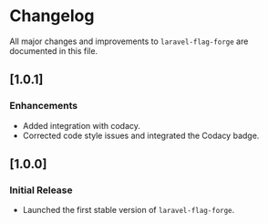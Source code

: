 # Changelog

All major changes and improvements to `laravel-flag-forge` are documented in this file.

## [1.0.1]

### Enhancements

- Added integration with codacy.
- Corrected code style issues and integrated the Codacy badge.

## [1.0.0]

### Initial Release

- Launched the first stable version of `laravel-flag-forge`.
